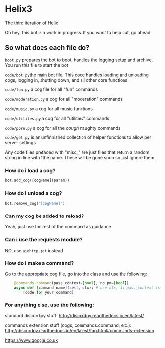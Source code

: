 # Helix3
The third iteration of Helix

Oh hey, this bot is a work in progress. If you want to help out, go ahead.

## So what does each file do?

``boot.py`` prepares the bot to boot, handles the logging setup and archive. You run this file to start the bot

``code/bot.py``the main bot file. This code handles loading and unloading cogs, logging in, shutting down, and all other core functions

``code/fun.py`` a cog file for all "fun" commands

``code/moderation.py`` a cog for all "moderation" commands

``code/music.py`` a cog for all music functions

``code/utilites.py`` a cog for all "utilities" commands

``code/porn.py`` a cog for all the *cough* naughty commands

``code/get.py`` is an unfinnished collection of helper functions to allow per server settings

Any code files prefaced with "misc_" are just files that return a random string in line with 1the name. These will be gone soon so just ignore them.

### How do i load a cog?
```py
bot.add_cog([cogName](param))
```
### How do i unload a cog?
```py
bot.remove_cog("[cogName]")
```
### Can my cog be added to reload?
Yeah, just use the rest of the command as guidance

### Can i use the requests module?
NO, use ``aiohttp.get`` instead

### How do i make a command?
Go to the appropriate cog file, go into the class and use the following:
```py
    @commands.command(pass_context=[bool], no_pm=[bool])
    async def [command name](self, ctx): # use ctx, if pass_context is true
        [code for your command]
 ```
     
### For anything else, use the following:
standard discord.py stuff: http://discordpy.readthedocs.io/en/latest/

commands extension stuff (cogs, commands.command, etc.): http://discordpy.readthedocs.io/en/latest/faq.html#commands-extension

https://www.google.co.uk
